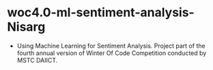 # woc4.0-ml-sentiment-analysis-Nisarg
* Using Machine Learning for Sentiment Analysis. 
Project part of the fourth annual version of Winter Of Code Competition conducted by MSTC DAIICT.
